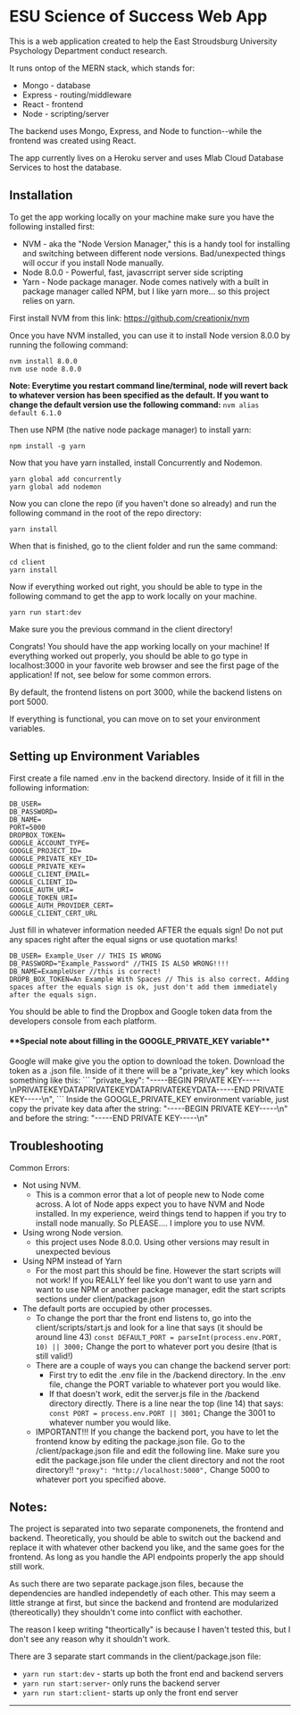<h1>ESU Science of Success Web App</h1>


This is a web application created to help the East Stroudsburg University Psychology Department conduct research.

It runs ontop of the MERN stack, which stands for:
* Mongo - database 
* Express - routing/middleware
* React - frontend 
* Node - scripting/server 

The backend uses Mongo, Express, and Node to function--while the frontend was created using React.

The app currently lives on a Heroku server and uses Mlab Cloud Database Services to host the database.

<h2>Installation</h2>

To get the app working locally on your machine make sure you have the following installed first:

* NVM - aka the "Node Version Manager," this is a handy tool for installing and switching between different node versions. Bad/unexpected things will occur if you install Node manually.
* Node 8.0.0 - Powerful, fast, javascrript server side scripting 
* Yarn - Node package manager. Node comes natively with a built in package manager called NPM, but I like yarn more... so this project relies on yarn.

First install NVM from this link:
https://github.com/creationix/nvm

Once you have NVM installed, you can use it to install Node version 8.0.0 by running the following command:

````
nvm install 8.0.0
nvm use node 8.0.0
````
**Note: Everytime you restart command line/terminal, node will revert back to whatever version has been specified as the default. If you want to change the default version use the following command:**
`nvm alias default 6.1.0`


Then use NPM (the native node package manager) to install yarn:

`npm install -g yarn` 

Now that you have yarn installed, install Concurrently and Nodemon. 

```
yarn global add concurrently
yarn global add nodemon
```
Now you can clone the repo (if you haven't done so already) and run the following command in the root of the repo directory:

`yarn install`

When that is finished, go to the client folder and run the same command:

```
cd client
yarn install
``` 

Now if everything worked out right, you should be able to type in the following command to get the app to work locally on your machine.

`yarn run start:dev`

Make sure you the previous command in the client directory!

Congrats! You should have the app working locally on your machine! If everything worked out properly, you should be able to go type in localhost:3000 in your favorite web browser and see the first page of the application! If not, see below for some common errors.

By default, the frontend listens on port 3000, while the backend listens on port 5000.

If everything is functional, you can move on to set your environment variables.

<h2>Setting up Environment Variables</h2>

First create a file named .env in the backend directory. Inside of it fill in the following information:
```
DB_USER=
DB_PASSWORD=
DB_NAME=
PORT=5000
DROPBOX_TOKEN=
GOOGLE_ACCOUNT_TYPE=
GOOGLE_PROJECT_ID=
GOOGLE_PRIVATE_KEY_ID=
GOOGLE_PRIVATE_KEY=
GOOGLE_CLIENT_EMAIL=
GOOGLE_CLIENT_ID=
GOOGLE_AUTH_URI=
GOOGLE_TOKEN_URI=
GOOGLE_AUTH_PROVIDER_CERT=
GOOGLE_CLIENT_CERT_URL
```
Just fill in whatever information needed AFTER the equals sign! Do not put any spaces right after the equal signs or use quotation marks!
```
DB_USER= Example_User // THIS IS WRONG
DB_PASSWORD="Example_Password" //THIS IS ALSO WRONG!!!!
DB_NAME=ExampleUser //this is correct!
DROPB_BOX_TOKEN=An Example With Spaces // This is also correct. Adding spaces after the equals sign is ok, just don't add them immediately after the equals sign.
```
You should be able to find the Dropbox and Google token data from the developers console from each platform. 

<h4>**Special note about filling in the GOOGLE_PRIVATE_KEY variable**</h4>
Google will make give you the option to download the token. 
Download the token as a .json file. Inside of it there will be a "private_key" key which looks something like this:
```
"private_key": "-----BEGIN PRIVATE KEY-----\nPRIVATEKEYDATAPRIVATEKEYDATAPRIVATEKEYDATA-----END PRIVATE KEY-----\n",
```
Inside the GOOGLE_PRIVATE_KEY environment variable, just copy the private key data after the string: "-----BEGIN PRIVATE KEY-----\n" and before the string: "-----END PRIVATE KEY-----\n"

<h2>Troubleshooting</h2>
Common Errors:

* Not using NVM.
  * This is a common error that a lot of people new to Node come across. A lot of Node apps expect you to have NVM and Node installed. In my experience, weird things tend to happen if you try to install node manually. So PLEASE.... I implore you to use NVM.
* Using wrong Node version.
  * this project uses Node 8.0.0. Using other versions may result in unexpected bevious
* Using NPM instead of Yarn
  * For the most part this should be fine. However the start scripts will not work! If you REALLY feel like you don't want to use yarn and want to use NPM or another package manager, edit the start scripts sections under client/package.json
* The default ports are occupied by other processes.
  * To change the port thar the front end listens to, go into the client/scripts/start.js and look for a line that says (it should be around line 43)
    `const DEFAULT_PORT = parseInt(process.env.PORT, 10) || 3000;`
    Change the port to whatever port you desire (that is still valid!)
  * There are a couple of ways you can change the backend server port:
    *  First try to edit the .env file in the /backend directory. In the .env file, change the PORT variable to whatever port you would like.
    *  If that doesn't work, edit the server.js file in the /backend directory directly. There is a line near the top (line 14) that says:
       `const PORT = process.env.PORT || 3001;`
       Change the 3001 to whatever number you would like.
  * IMPORTANT!!! If you change the backend port, you have to let the frontend know by editing the package.json file. Go to the /client/package.json file and edit the following line. Make sure you edit the package.json file under the client directory and not the root directory!!
       `"proxy": "http://localhost:5000",` Change 5000 to whatever port you specified above.

<h2>Notes:</h2>

The project is separated into two separate componenets, the frontend and backend. Theoretically, you should be able to switch out the backend and replace it with whatever other backend you like, and the same goes for the frontend. As long as you handle the API endpoints properly the app should still work.

As such there are two separate package.json files, because the dependencies are handled independetly of each other. This may seem a little strange at first, but since the backend and frontend are modularized (thereotically) they shouldn't come into conflict with eachother.

The reason I keep writing "theortically" is because I haven't tested this, but I don't see any reason why it shouldn't work.

There are 3 separate start commands in the client/package.json file:
*  `yarn run start:dev` - starts up both the front end and backend servers
*  `yarn run start:server`- only runs the backend server
*  `yarn run start:client`- starts up only the front end server

<hr>
